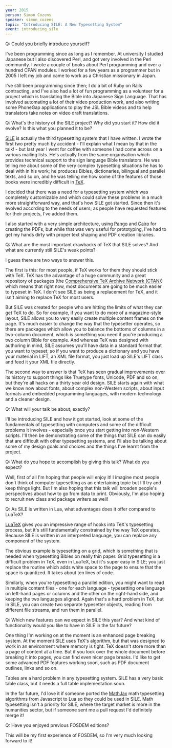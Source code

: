 ```yaml
---
year: 2015
person: Simon Cozens
speaker: simon_cozens
topic: "Introducing SILE: A New Typesetting System"
event: introducing_sile
---
```


Q: Could you briefly introduce yourself?

I've been programming since as long as I remember. At university I
studied Japanese but I also discovered Perl, and got very involved in
the Perl community. I wrote a couple of books about Perl programming and
over a hundred CPAN modules. I worked for a few years as a programmer
but in 2005 I left my job and came to work as a Christian missionary in
Japan.

I've still been programming since then; I do a bit of Ruby on Rails
contracting, and I've also had a lot of fun programming as a volunteer
for a project which is translating the Bible into Japanese Sign
Language. That has involved automating a lot of their video production
work, and also writing some PhoneGap applications to play the JSL Bible
videos and to help translators take notes on video draft translations.

Q: What's the history of the SILE project? Why did you start it? How did it evolve? Is this what you planned it to be? 

[SILE](http://www.sile-typesetter.org/) is actually the third typesetting system that I have written. I
wrote the first two pretty much by accident - I'll explain what I mean
by that in the talk! - but last year I went for coffee with someone I
had come across on a various mailing lists. He's actually from the same
organisation which provides technical support to the sign language Bible
translators. He was telling me about some of the very complex
typesetting situations he has to deal with in his work; he produces
Bibles, dictionaries, bilingual and parallel texts, and so on, and he
was telling me how some of the features of those books were incredibly
difficult in [TeX](http://tug.org/).

I decided that there was a need for a typesetting system which was
completely customizable and which could solve these problems in a much
more straightforward way, and that's how SILE got started. Since then
it's evolved according to the needs of users; as people have requested
features for their projects, I've added them.

I also started with a very simple architecture, using [Pango](http://www.pango.org/) and [Cairo](http://cairographics.org/)
for creating the PDFs, but while that was very useful for prototyping,
I've had to get my hands dirty with proper text shaping and PDF creation
libraries.

Q: What are the most important drawbacks of TeX that SILE solves? And what are currently still SILE's weak points? 

I guess there are two ways to answer this.

The first is this: for most people, if TeX works for them they should
stick with TeX. TeX has the advantage of a huge community and a great
repository of packages (the [Comprehensive TeX Archive Network (CTAN)](http://www.ctan.org/)) which means that right now, most
documents are going to be much easier to typeset in TeX. I don't see
SILE as being a replacement for TeX, and it isn't aiming to replace TeX
for most users.

But SILE was created for people who are hitting the limits of what they
can get TeX to do. So for example, if you want to do more of a
magazine-style layout, SILE allows you to very easily create multiple
content frames on the page. It's much easier to change the way that the
typesetter operates, so there are packages which allow you to balance
the bottoms of columns in a two-column document, which is something you
need if you're producing a two column Bible for example. And whereas TeX
was designed with authoring in mind, SILE assumes you'll have data in a
standard format that you want to typeset; so if you want to produce a
dictionary and you have your material in LIFT, an XML file format, you
just load up SILE's LIFT class and feed it your XML file directly.

The second way to answer is that TeX has seen gradual improvements over
its history to support things like Truetype fonts, Unicode, PDF and so
on, but they're all hacks on a thirty year old design. SILE starts again
with what we know now about fonts, about complex non-Western scripts,
about input formats and embedded programming languages, with modern
technology and a cleaner design.

Q: What will your talk be about, exactly?

I'll be introducing SILE and how it got started, look at some of the
fundamentals of typesetting with computers and some of the difficult
problems it involves - especially once you start getting into
non-Western scripts. I'll then be demonstrating some of the things that
SILE can do easily that are difficult with other typesetting systems,
and I'll also be talking about some of my design goals and choices and
the things I've learnt from the project.

Q: What do you hope to accomplish by giving this talk? What do you expect? 

Well, first of all I'm hoping that people will enjoy it! I imagine most
people don't think of computer typesetting as an entertaining topic but
I'll try and keep things light. But I'm also hoping that this talk will
broaden people's perspectives about how to go from data to print.
Obviously, I'm also hoping to recruit new class and package writers as well!

Q: As SILE is written in Lua, what advantages does it offer compared to LuaTeX? 

[LuaTeX](http://www.luatex.org/) gives you an impressive range of hooks into TeX's typesetting
process, but it's still fundamentally constrained by the way TeX
operates. Because SILE is written in an interpreted language, you can
replace any component of the system.

The obvious example is typesetting on a grid, which is something that is
needed when typesetting Bibles on really thin paper. Grid typesetting is
a difficult problem in TeX, even in LuaTeX, but it's super easy in SILE;
you just replace the routine which adds white space to the page to
ensure that the space is quantized. It takes about ten lines of code.

Similarly, when you're typesetting a parallel edition, you might want to
read in multiple content files - one for each language - typesetting one
language on left-hand pages or columns and the other on the right-hand
side, and keeping the two languages aligned. Again that's a hard problem
in TeX, but in SILE, you can create two separate typesetter objects,
reading from different file streams, and run them in parallel.

Q: Which new features can we expect in SILE this year? And what kind of functionality would you like to have in SILE in the far future? 

One thing I'm working on at the moment is an enhanced page breaking
system. At the moment SILE uses TeX's algorithm, but that was designed
to work in an environment where memory is tight. TeX doesn't store more
than a page of content at a time. But if you look over the whole
document before breaking it into pages, you can find even nicer page
breaks. I'd like to get some advanced PDF features working soon, such as
PDF document outlines, links and so on.

Tables are a hard problem in any typesetting system. SILE has a very
basic table class, but it needs a full table implementation soon.

In the far future, I'd love it if someone ported the [MathJax](http://www.mathjax.org/) math
typesetting algorithms from Javascript to Lua so they could be used in
SILE. Math typesetting isn't a priority for SILE, where the target
market is more in the humanities sector, but if someone sent me a pull
request I'd definitely merge it!

Q: Have you enjoyed previous FOSDEM editions? 

This will be my first experience of FOSDEM, so I'm very much looking
forward to it!
